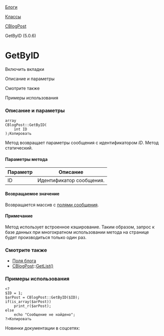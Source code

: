 [Блоги](/api_help/blogs/index.php)

[Классы](/api_help/blogs/classes/index.php)

[CBlogPost](/api_help/blogs/classes/cblogpost/index.php)

GetByID (5.0.6)

GetByID
=======

Включить вкладки

Описание и параметры

Смотрите также

Примеры использования

### Описание и параметры

```
array
CBlogPost::GetByID(
	int ID
);Копировать
```

Метод возвращает параметры сообщения с идентификатором *ID*. Метод статический.

#### Параметры метода

| Параметр | Описание |
| --- | --- |
| ID | Идентификатор сообщения. |

#### Возвращаемое значение

Возвращается массив с [полями сообщения](/api_help/blogs/fields.php#post).

#### Примечание

Метод использует встроенное кэширование. Таким образом, запрос к базе данных при многократном использовании метода на странице будет производиться только один раз.

### Смотрите также

* [Поля блога](/api_help/blogs/fields.php#blog)
* [CBlogPost](/api_help/blogs/classes/cblogpost/index.php)::[GetList()](/api_help/blogs/classes/cblogpost/getlist.php)

### Примеры использования

```
<?
$ID = 1;
$arPost = CBlogPost::GetByID($ID);
if(is_array($arPost))
	print_r($arPost);
else
	echo "Сообщение не найдено";
?>Копировать
```

Новинки документации в соцсетях: